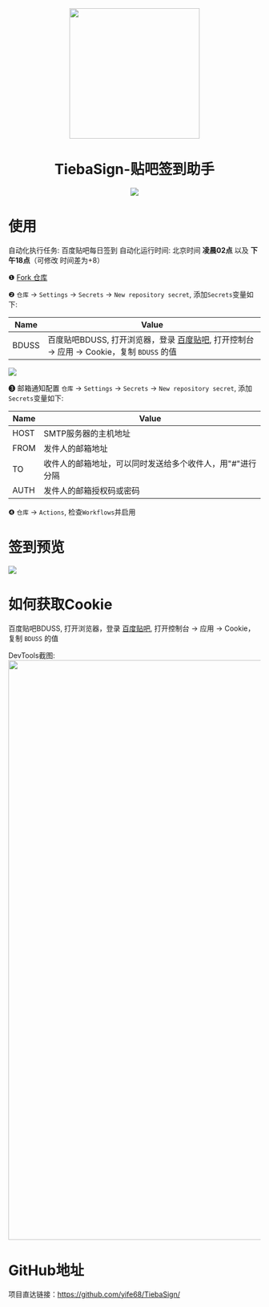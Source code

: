 <section align="center">
  <a href="https://github.com/yife68/TiebaSign/" target="_blank">
    <img src="https://yife68.gitee.io/icat-pic/posts/2022/5/2.webp" width="260" />
  </a>
</section>

<h1 align="center">TiebaSign-贴吧签到助手</h1>

<section align="center">
<img src="https://yife68.gitee.io/icat-pic/posts/2022/5/3.svg" />
</section>

# 使用
自动化执行任务: 百度贴吧每日签到
自动化运行时间: 北京时间 **凌晨02点** 以及 **下午18点**（可修改 时间差为+8）

❶  [Fork 仓库](https://github.com/yife68/TiebaSign)

❷  `仓库` → `Settings` → `Secrets` → `New repository secret`, 添加`Secrets`变量如下:

| Name | Value |
|  ------  |  ------  |
| BDUSS | 百度贴吧BDUSS, 打开浏览器，登录 [百度贴吧](https://tieba.baidu.com/), 打开控制台 → 应用 → Cookie，复制 `BDUSS` 的值 |

![](https://yife68.gitee.io/icat-pic/posts/2022/5/4.webp)

❸  邮箱通知配置 `仓库` → `Settings` → `Secrets` → `New repository secret`, 添加`Secrets`变量如下:

| Name | Value |
|  ------  |  ------  |
| HOST | SMTP服务器的主机地址 |
| FROM | 发件人的邮箱地址 |
| TO | 收件人的邮箱地址，可以同时发送给多个收件人，用"#"进行分隔 |
| AUTH | 发件人的邮箱授权码或密码 |

❹  `仓库` → `Actions`, 检查`Workflows`并启用

# 签到预览
![](https://yife68.gitee.io/icat-pic/posts/2022/5/5.webp)

# 如何获取Cookie
百度贴吧BDUSS, 打开浏览器，登录 [百度贴吧](https://tieba.baidu.com/), 打开控制台 → 应用 → Cookie，复制 `BDUSS` 的值

DevTools截图:
<img width="1156" src="https://yife68.gitee.io/icat-pic/posts/2022/5/6.webp">

# GitHub地址
项目直达链接：https://github.com/yife68/TiebaSign/